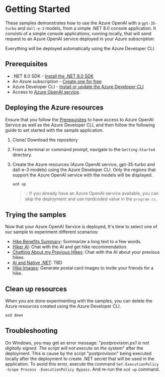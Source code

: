 # Getting Started

These samples demonstrates how to use the Azure OpenAI with a `gpt-35-turbo` and `dall-e-3` models, from a simple .NET 8.0 console application. It consists of a simple console applications, running locally, that will send request to an Azure OpenAI service deployed in your Azure subscription. 

Everything will be deployed automatically using the Azure Developer CLI.


## Prerequisites

- .NET 8.0 SDK - [Install the .NET 8.0 SDK](https://dotnet.microsoft.com/download/dotnet/8.0)
- An Azure subscription - [Create one for free](https://azure.microsoft.com/free)
- Azure Developer CLI - [Install or update the Azure Developer CLI](https://learn.microsoft.com/azure/developer/azure-developer-cli/install-azd)
- Access to [Azure OpenAI service](https://learn.microsoft.com/azure/ai-services/openai/overview#how-do-i-get-access-to-azure-openai).


## Deploying the Azure resources

Ensure that you follow the [Prerequisites](#prerequisites) to have access to Azure OpenAI Service as well as the Azure Developer CLI, and then follow the following guide to set started with the sample application.

1. Clone/ Download the repository
   
2. From a terminal or command prompt, navigate to the `Getting-Started` directory.

3. Create the Azure resources (Azure OpenAI service, gpt-35-turbo and dall-e-3 models) using the Azure Developer CLI. Only the regions that support the Azure OpenAI service with the models will be displayed. 
	```bash
	azd up
	```

	> 💡 If you already have an Azure OpenAI service available, you can skip the deployment and use hardcoded value in the `program.cs`.
	

## Trying the samples

Now that your Azure OpenAI Service is deployed, It's time to select one of our sample to experiment different scenarios:

- [Hike Benefits Summary](01-HikeBenefitsSummary/README.md): Summarize a long text to a few words.
- [Hiker AI](02-HikerAI/README.md): Chat with the AI and get hike recommendation.
- [Chatting About my Previous Hikes](03-ChattingAboutMyHikes/README.md): Chat with the AI about your previous hikes.
- [AI and Native .NET](04-AiAndNative/README.md): TBD
- [Hike Images](05-HikeImages/README.md): Generate postal card images to invite your friends for a hike.


## Clean up resources

When you are done experimenting with the samples, you can delete the Azure resources created using the Azure Developer CLI.

```bash
azd down
```


## Troubleshooting

On Windows, you may get an error message: "*postprovision.ps1 is not digitally signed. The script will not execute on the system*" after the deployment. This is cause by the script "postprovision" being executed locally after the deployment to create .NET secret that will be used in the application. To avoid this error, execute the command `Set-ExecutionPolicy -Scope Process -ExecutionPolicy Bypass`. And re-run the `azd up` command.
